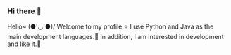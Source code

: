 ### Hi there 👋

<!--
**LeeJungHwan-Dev/LeeJungHwan-Dev** is a ✨ _special_ ✨ repository because its `README.md` (this file) appears on your GitHub profile.

Here are some ideas to get you started:

- 🔭 I’m currently working on ...
- 🌱 I’m currently learning ...
- 👯 I’m looking to collaborate on ...
- 🤔 I’m looking for help with ...
- 💬 Ask me about ...
- 📫 How to reach me: ...
- 😄 Pronouns: ...
- ⚡ Fun fact: ...
-->

Hello~ (●'◡'●)/ Welcome to my profile.⭐ I use Python and Java as the main development languages.🛫 In addition, I am interested in development and like it.🌈
